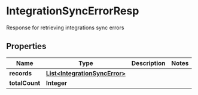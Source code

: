 

# IntegrationSyncErrorResp

Response for retrieving integrations sync errors

## Properties

| Name | Type | Description | Notes |
|------------ | ------------- | ------------- | -------------|
|**records** | [**List&lt;IntegrationSyncError&gt;**](IntegrationSyncError.md) |  |  |
|**totalCount** | **Integer** |  |  |



